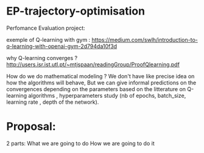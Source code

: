 # EP-trajectory-optimisation

Perfomance Evaluation project:

exemple of Q-learning with gym : https://medium.com/swlh/introduction-to-q-learning-with-openai-gym-2d794da10f3d

why Q-learning converges ?  http://users.isr.ist.utl.pt/~mtjspaan/readingGroup/ProofQlearning.pdf

How do we do mathematical modeling ?
We don't have like precise idea on how the algorithms will behave, But we can give informal predictions on the convergences depending on the parameters based on the litterature on 
Q-learning algorithms , hyperparameters study (nb of epochs, batch_size, learning rate , depth of the network). 

# Proposal:
2 parts:
What we are going to do
How we are going to do it
